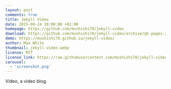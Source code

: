 ```yaml
---
layout: post
comments: true
title: Jekyll Video
date: 2015-08-24 20:00:00 +01:00
homepage: https://github.com/mushishi78/jekyll-video
download: https://github.com/mushishi78/jekyll-video/archive/gh-pages.zip
demo: https://mushishi78.github.io/jekyll-video/
author: Max White
thumbnail: jekyll-video.webp
license: MIT
license_link: https://raw.githubusercontent.com/mushishi78/jekyll-video/refs/heads/gh-pages/LICENSE.txt
carousel:
  - 'screenshot.png'
---
```


Video, a video blog.
